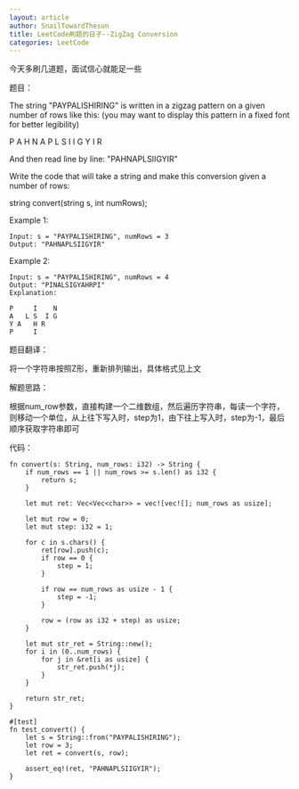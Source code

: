 ```yaml
---
layout: article
author: SnailTowardThesun
title: LeetCode刷题的日子--ZigZag Conversion
categories: LeetCode
---
```




今天多刷几道题，面试信心就能足一些

题目：

The string "PAYPALISHIRING" is written in a zigzag pattern on a given number of rows like this: (you may want to display this pattern in a fixed font for better legibility)

P   A   H   N
A P L S I I G
Y   I   R

And then read line by line: "PAHNAPLSIIGYIR"

Write the code that will take a string and make this conversion given a number of rows:

string convert(string s, int numRows);

Example 1:

```
Input: s = "PAYPALISHIRING", numRows = 3
Output: "PAHNAPLSIIGYIR"
```

Example 2:

```
Input: s = "PAYPALISHIRING", numRows = 4
Output: "PINALSIGYAHRPI"
Explanation:

P     I    N
A   L S  I G
Y A   H R
P     I
```

题目翻译：

将一个字符串按照Z形，重新排列输出，具体格式见上文

解题思路：

根据num_row参数，直接构建一个二维数组，然后遍历字符串，每读一个字符，则移动一个单位，从上往下写入时，step为1，由下往上写入时，step为-1，最后顺序获取字符串即可

代码：

```
fn convert(s: String, num_rows: i32) -> String {
    if num_rows == 1 || num_rows >= s.len() as i32 {
        return s;
    }

    let mut ret: Vec<Vec<char>> = vec![vec![]; num_rows as usize];

    let mut row = 0;
    let mut step: i32 = 1;

    for c in s.chars() {
        ret[row].push(c);
        if row == 0 {
            step = 1;
        }

        if row == num_rows as usize - 1 {
            step = -1;
        }

        row = (row as i32 + step) as usize;
    }

    let mut str_ret = String::new();
    for i in (0..num_rows) {
        for j in &ret[i as usize] {
            str_ret.push(*j);
        }
    }

    return str_ret;
}

#[test]
fn test_convert() {
    let s = String::from("PAYPALISHIRING");
    let row = 3;
    let ret = convert(s, row);

    assert_eq!(ret, "PAHNAPLSIIGYIR");
}
```